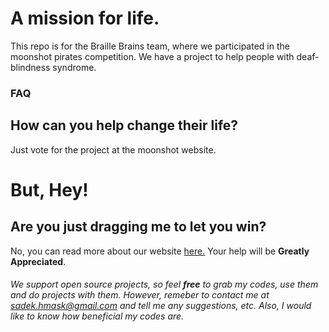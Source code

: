# A mission for life.

This repo is for the Braille Brains team, where we participated in the moonshot pirates competition. We have a project to help people with deaf-blindness syndrome.

### FAQ

## How can you help change their life?

Just vote for the project at the moonshot website.

# But, Hey!<br>

## Are you just dragging me to let you win?

No, you can read more about our website [here.](https://braille-brains.netlify.app/)
Your help will be **Greatly Appreciated**.

###### We support open source projects, so feel **free** to grab my codes, use them and do projects with them. However, remeber to contact me at sadek.hmask@gmail.com and tell me any suggestions, etc. Also, I would like to know how beneficial my codes are.<br>
